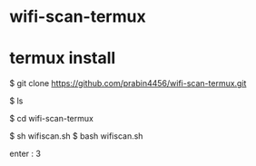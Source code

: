 # wifi-scan-termux
# termux install
$ git clone https://github.com/prabin4456/wifi-scan-termux.git

$ ls

$ cd wifi-scan-termux

$ sh wifiscan.sh
$ bash wifiscan.sh

enter : 3

